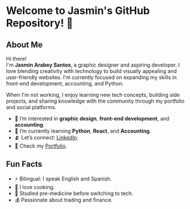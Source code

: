 # Welcome to Jasmin's GitHub Repository! 👋

## About Me
Hi there!  
I'm **Jasmin Arabey Santos**, a graphic designer and aspiring developer. I love blending creativity with technology to build visually appealing and user-friendly websites. I'm currently focused on expanding my skills in front-end development, accounting, and Python.  
  
When I'm not working, I enjoy learning new tech concepts, building side projects, and sharing knowledge with the community through my portfolio and social platforms.  
  
- 👀 I’m interested in **graphic design**, **front-end development**, and **accounting**.  
- 🌱 I’m currently learning **Python**, **React**, and **Accounting**.  
- 🫂 Let’s connect: [LinkedIn](https://www.linkedin.com/in/jasmin-santos-70b343324).  
- 🌼 Check my [Portfolio](https://portfoliojasmin.netlify.app/).  

## Fun Facts
- ⚡ Bilingual: I speak English and Spanish.
- 🥑 I love cooking.
- 💉 Studied pre-medicine before switching to tech.
- 💰 Passionate about trading and finance.
